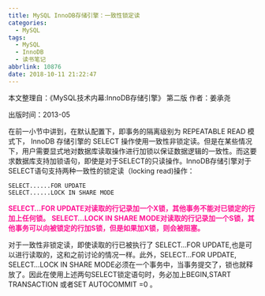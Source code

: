```yaml
---
title: MySQL InnoDB存储引擎：一致性锁定读
categories:
  - MySQL
tags:
  - MySQL
  - InnoDB
  - 读书笔记
abbrlink: 10876
date: 2018-10-11 21:22:47
---
```


本文整理自：《MySQL技术内幕:InnoDB存储引擎》 第二版 作者：姜承尧

出版时间：2013-05

<!-- more -->

在前一小节中讲到，在默认配置下，即事务的隔离级别为 REPEATABLE READ 模式下， InnoDB 存储引擎的 SELECT 操作使用一致性非锁定读。但是在某些情况下，用户需要显式地对数据库读取操作进行加锁以保证数据逻辑的一致性。而这要求数据库支持加锁语句，即使是对于SELECT的只读操作。InnoDB存储引擎对于SELECT语句支持两种一致性的锁定读（locking read)操作：
```
SELECT......FOR UPDATE
SELECT......LOCK IN SHARE MODE
```
<font color=DeepPink>**SELECT…FOR UPDATE对读取的行记录加一个X锁，其他事务不能对已锁定的行加上任何锁。**</font>
<font color=DeepPink>**SELECT…LOCK IN SHARE MODE对读取的行记录加一个S锁，其他事务可以向被锁定的行加S锁，但是如果加X锁，则会被阻塞。**</font>

对于一致性非锁定读，即使读取的行已被执行了 SELECT…FOR UPDATE,也是可以进行读取的，这和之前讨论的情况一样。此外，SELECT…FOR UPDATE, SELECT…LOCK IN SHARE MODE必须在一个事务中，当事务提交了，锁也就释放了。因此在使用上述两句SELECT锁定语句时，务必加上BEGIN,START TRANSACTION 或者SET AUTOCOMMIT =0 。